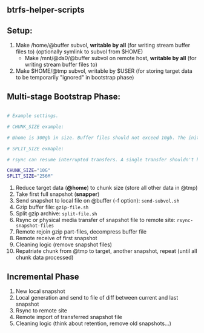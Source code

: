 btrfs-helper-scripts
------

## Setup:

1. Make /home/@buffer subvol, **writable by all** (for writing stream buffer files to) (optionally symlink to subvol from $HOME)
	- Make /mnt/@ds0/@buffer subvol on remote host, **writable by all** (for writing stream buffer files to)
2. Make $HOME/@tmp subvol, writable by $USER (for storing target data to be temporarily "ignored" in bootstrap phase)

## Multi-stage Bootstrap Phase:

```bash

# Example settings.

# CHUNK_SIZE example:

# @home is 300gb in size. Buffer files should not exceed 10gb. The initial full backup will take approximately 30 cycles.

# SPLIT_SIZE exmaple:

# rsync can resume interrupted transfers. A single transfer shouldn't have to backtrack more than 256mb if it was interrupted.

CHUNK_SIZE="10G"
SPLIT_SIZE="256M"

```

1. Reduce target data (**@home**) to chunk size (store all other data in @tmp)
2. Take first full snapshot (**snapper**)
3. Send snapshot to local file on @buffer (-f option): `send-subvol.sh`
4. Gzip buffer file: `gzip-file.sh`
5. Split gzip archive: `split-file.sh`
6. Rsync or physical media transfer of snapshot file to remote site: `rsync-snapshot-files`
7. Remote rejoin gzip part-files, decompress buffer file
8. Remote receive of first snapshot
9. Cleaning logic (remove snapshot files)
10. Repatriate chunk from @tmp to target, another snapshot, repeat (until all chunk data processed)

## Incremental Phase

1. New local snapshot
2. Local generation and send to file of diff between current and last snapshot
3. Rsync to remote site
4. Remote import of transferred snapshot file
5. Cleaning logic (think about retention, remove old snapshots...)
